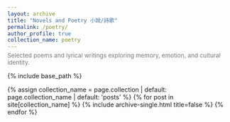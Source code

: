 ```yaml
---
layout: archive
title: "Novels and Poetry 小說/詩歌"
permalink: /poetry/
author_profile: true
collection_name: poetry
---
```


<!-- ✅ 灰色说明放在循环前 -->
<p style="color:#777; font-size:0.95em; margin-top:-10px;">
Selected poems and lyrical writings exploring memory, emotion, and cultural identity.
</p>

{% include base_path %}

<!-- ✅ 循环部分 -->
{% assign collection_name = page.collection | default: page.collection_name | default: 'posts' %}
{% for post in site[collection_name] %}
  {% include archive-single.html title=false %}
{% endfor %}
